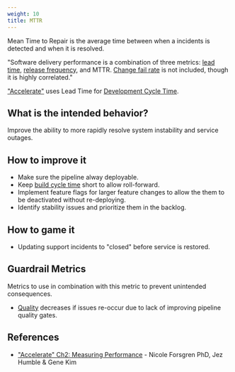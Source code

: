 ```yaml
---
weight: 10
title: MTTR
---
```


Mean Time to Repair is the average time between when a incidents is
detected and when it is resolved.

"Software delivery performance is a combination of three metrics: [lead time](../development-cycle-time), [release
frequency](../release-frequency), and MTTR. [Change fail rate](../change-fail-rate) is not included, though it
is highly correlated."

["Accelerate"](https://itrevolution.com/book/accelerate/) uses Lead Time for [Development Cycle Time](../development-cycle-time).

## What is the intended behavior?

Improve the ability to more rapidly resolve system instability and service outages.

## How to improve it

- Make sure the pipeline alway deployable.
- Keep [build cycle time](../build-duration) short to allow roll-forward.
- Implement feature flags for larger feature changes to allow the them to be deactivated without re-deploying.
- Identify stability issues and prioritize them in the backlog.

## How to game it

- Updating support incidents to "closed" before service is restored.

## Guardrail Metrics

Metrics to use in combination with this metric to prevent unintended consequences.

- [Quality](../defect-rate) decreases if issues re-occur due to lack of improving pipeline quality gates.

## References

- ["Accelerate" Ch2: Measuring
  Performance](https://learning.oreilly.com/library/view/accelerate/9781457191435/13-ch2.xhtml) - Nicole Forsgren PhD, Jez Humble & Gene Kim
